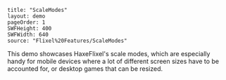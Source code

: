 ```
title: "ScaleModes"
layout: demo
pageOrder: 1
SWFHeight: 400
SWFWidth: 640
source: "Flixel%20Features/ScaleModes"
```

This demo showcases HaxeFlixel's scale modes, which are especially handy for mobile devices where a lot of different screen sizes have to be accounted for, or desktop games that can be resized.
